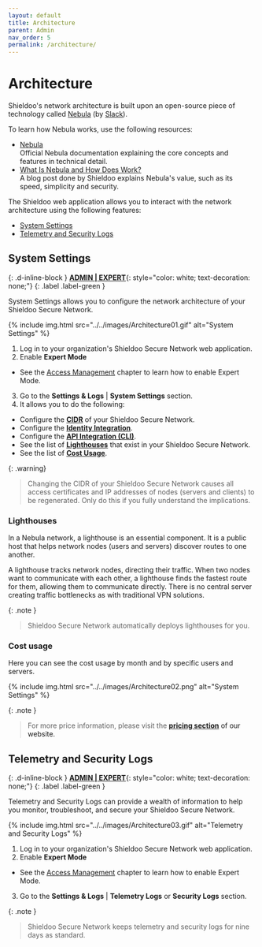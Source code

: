 ```yaml
---
layout: default
title: Architecture
parent: Admin
nav_order: 5
permalink: /architecture/
---
```


# Architecture
Shieldoo's network architecture is built upon an open-source piece of technology called <a href="https://github.com/slackhq/nebula" target="blank">Nebula<a/> (by <a href="https://github.com/slackhq" target="blank">Slack<a/>).

To learn how Nebula works, use the following resources:
- <a href="https://nebula.defined.net/docs" target="blank">Nebula<a/>    
Official Nebula documentation explaining the core concepts and features in technical detail.
- <a href="https://www.shieldoo.io/blogs/what-is-nebula-and-how-it-works" target="blank">What Is Nebula and How Does Work?<a/>  
A blog post done by Shieldoo explains Nebula's value, such as its speed, simplicity and security.

The Shieldoo web application allows you to interact with the network architecture using the following features:
- [System Settings](/architecture/#system-settings)
- [Telemetry and Security Logs](/architecture/#telemetry-and-security-logs)

## System Settings
{: .d-inline-block }
[__ADMIN \| EXPERT__](/admin_getting_started/#administration-modes){: style="color: white; text-decoration: none;"}
{: .label .label-green }

System Settings allows you to configure the network architecture of your Shieldoo Secure Network.

{% include img.html src="../../images/Architecture01.gif" alt="System Settings" %}

1. Log in to your organization's Shieldoo Secure Network web application.
2. Enable __Expert Mode__
  - See the [Access Management](/access_management/) chapter to learn how to enable Expert Mode.
3. Go to the __Settings & Logs__ \| __System Settings__ section.
4. It allows you to do the following:
  - Configure the <a href="https://www.rfc-editor.org/rfc/rfc4632" target="blank">__CIDR__<a/> of your Shieldoo Secure Network.
  - Configure the [__Identity Integration__](/identity_integration/).
  - Configure the [__API Integration (CLI)__](/api_integration_cli/).
  - See the list of [__Lighthouses__](/architecture/#lighthouses) that exist in your Shieldoo Secure Network.
  - See the list of [__Cost Usage__](/architecture/#cost-usage).

{: .warning}
> Changing the CIDR of your Shieldoo Secure Network causes all access certificates and IP addresses of nodes (servers and clients) to be regenerated.
> Only do this if you fully understand the implications.

### Lighthouses
In a Nebula network, a lighthouse is an essential component. It is a public host that helps network nodes (users and servers) discover routes to one another.

A lighthouse tracks network nodes, directing their traffic. When two nodes want to communicate with each other, a lighthouse finds the fastest route for them, allowing them to communicate directly. There is no central server creating traffic bottlenecks as with traditional VPN solutions.

{: .note }
> Shieldoo Secure Network automatically deploys lighthouses for you.

### Cost usage
Here you can see the cost usage by month and by specific users and servers. 

{% include img.html src="../../images/Architecture02.png" alt="System Settings" %}

{: .note }
> For more price information, please visit the <a href="https://www.shieldoo.io/pricing" target="blank">__pricing section__<a/> of our website.

## Telemetry and Security Logs
{: .d-inline-block }
[__ADMIN \| EXPERT__](/admin_getting_started/#administration-modes){: style="color: white; text-decoration: none;"}
{: .label .label-green }

Telemetry and Security Logs can provide a wealth of information to help you monitor, troubleshoot, and secure your Shieldoo Secure Network.

{% include img.html src="../../images/Architecture03.gif" alt="Telemetry and Security Logs" %}

1. Log in to your organization's Shieldoo Secure Network web application.
2. Enable __Expert Mode__
  - See the [Access Management](/access_management/) chapter to learn how to enable Expert Mode.
3. Go to the __Settings & Logs__ \| __Telemetry Logs__ or __Security Logs__ section.

{: .note }
>Shieldoo Secure Network keeps telemetry and security logs for nine days as standard.